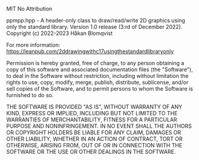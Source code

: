 MIT No Attribution

ppmpp.hpp - A header-only class to draw/read/write 2D graphics using only the standard library. Version 1.0 release (3:rd of December 2022). Copyright (c) 2022-2023 Håkan Blomqvist

For more information: https://leanpub.com/2ddrawingwithc17usingthestandardlibraryonly

Permission is hereby granted, free of charge, to any person obtaining a copy of this software and associated documentation files (the "Software"), to deal in the Software without restriction, including without limitation the rights to use, copy, modify, merge, publish, distribute, sublicense, and/or sell copies of the Software, and to permit persons to whom the Software is furnished to do so.

THE SOFTWARE IS PROVIDED "AS IS", WITHOUT WARRANTY OF ANY KIND, EXPRESS OR IMPLIED, INCLUDING BUT NOT LIMITED TO THE WARRANTIES OF MERCHANTABILITY, FITNESS FOR A PARTICULAR PURPOSE AND NONINFRINGEMENT. IN NO EVENT SHALL THE AUTHORS OR COPYRIGHT HOLDERS BE LIABLE FOR ANY CLAIM, DAMAGES OR OTHER LIABILITY, WHETHER IN AN ACTION OF CONTRACT, TORT OR OTHERWISE, ARISING FROM, OUT OF OR IN CONNECTION WITH THE SOFTWARE OR THE USE OR OTHER DEALINGS IN THE SOFTWARE.
